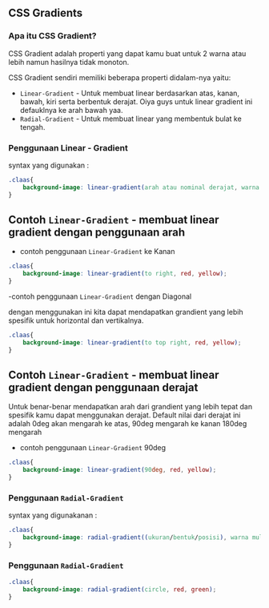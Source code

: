 ## CSS Gradients

### Apa itu CSS Gradient?

CSS Gradient adalah properti yang dapat kamu buat untuk 2 warna atau lebih namun hasilnya tidak monoton.

CSS Gradient sendiri memiliki beberapa properti didalam-nya yaitu:

- `Linear-Gradient` - Untuk membuat linear berdasarkan atas, kanan, bawah, kiri serta berbentuk derajat. Oiya guys untuk linear gradient ini defauklnya ke arah bawah yaa.
- `Radial-Gradient` - Untuk membuat linear yang membentuk bulat ke tengah.

###  Penggunaan Linear - Gradient

syntax yang digunakan :

```css
.claas{
    background-image: linear-gradient(arah atau nominal derajat, warna mulai, warna akhir);
}
```


## Contoh `Linear-Gradient` - membuat linear gradient dengan penggunaan arah

- contoh penggunaan `Linear-Gradient` ke Kanan


```css
.claas{
    background-image: linear-gradient(to right, red, yellow);
}
```
 
-contoh penggunaan `Linear-Gradient` dengan Diagonal

dengan menggunakan ini kita dapat mendapatkan grandient yang lebih spesifik untuk horizontal dan vertikalnya.


```css
.claas{
    background-image: linear-gradient(to top right, red, yellow);
}
```

## Contoh `Linear-Gradient` - membuat linear gradient dengan penggunaan derajat

Untuk benar-benar mendapatkan arah dari grandient yang lebih tepat dan spesifik kamu dapat menggunakan derajat. Default nilai dari derajat ini adalah 0deg akan mengarah ke atas, 90deg mengarah ke kanan 180deg mengarah 


- contoh penggunaan `Linear-Gradient` 90deg


```css
.claas{
    background-image: linear-gradient(90deg, red, yellow);
}
```

### Penggunaan `Radial-Gradient`

syntax yang digunakanan :

```css
.claas{
    background-image: radial-gradient((ukuran/bentuk/posisi), warna mulai, warna akhir);
}
```

### Penggunaan `Radial-Gradient`

```css
.claas{
    background-image: radial-gradient(circle, red, green);
}
```
